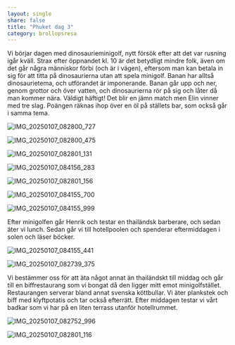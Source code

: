 ```yaml
---
layout: single
share: false
title: "Phuket dag 3"
category: brollopsresa
---
```


Vi börjar dagen med dinosaurieminigolf, nytt försök efter att det var rusning igår kväll. Strax efter öppnandet kl. 10 är det betydligt mindre folk, även om det går några människor förbi (och är i vägen), eftersom man kan betala in sig för att titta på dinosaurierna utan att spela minigolf. Banan har alltså dinosaurietema, och utförandet är imponerande. Banan går upp och ner, genom grottor och över vatten, och dinosaurierna rör på sig och låter då man kommer nära. Väldigt häftigt! Det blir en jämn match men Elin vinner med tre slag. Poängen räknas ihop över en öl på ställets bar, som också går i samma tema. 

![IMG_20250107_082800_727](https://github.com/user-attachments/assets/2aeffe60-d476-4655-8531-70b52db39563)


![IMG_20250107_082800_475](https://github.com/user-attachments/assets/905a3cf0-e72e-4ff0-88e4-f6d3d34bf58b)


![IMG_20250107_082801_131](https://github.com/user-attachments/assets/4165619e-85a6-44aa-8d1c-43ac4c933211)


![IMG_20250107_084156_283](https://github.com/user-attachments/assets/9be16ce9-6faa-433b-ba3d-59988b93849e)


![IMG_20250107_082801_156](https://github.com/user-attachments/assets/7076b114-af90-4850-bc1a-2c442efe3d71)


![IMG_20250107_084155_700](https://github.com/user-attachments/assets/ad7c5b2c-8ee9-4fe1-abd4-b907222ee415)


![IMG_20250107_084155_999](https://github.com/user-attachments/assets/e2e38fc5-e13d-42f2-a7c3-594191c09470)


Efter minigolfen går Henrik och testar en thailändsk barberare, och sedan äter vi lunch. Sedan går vi till hotellpoolen och spenderar eftermiddagen i solen och läser böcker. 

![IMG_20250107_084155_441](https://github.com/user-attachments/assets/f73376db-82a6-4203-9a62-ab15641ec6ce)

![IMG_20250107_082739_375](https://github.com/user-attachments/assets/0a40f8be-8839-4f37-b13c-a43c07ff7bed)


Vi bestämmer oss för att äta något annat än thailändskt till middag och går till en biffrestaurang som vi bongat då den ligger mitt emot minigolfstället. Restaurangen serverar bland annat svenska köttbullar. Vi äter plankstek och biff med klyftpotatis och tar också efterrätt. Efter middagen testar vi vårt badkar som vi har på en liten terrass utanför hotellrummet. 

![IMG_20250107_082752_996](https://github.com/user-attachments/assets/256177d5-d34e-4f74-95c6-c5da6bf2bd67)


![IMG_20250107_082801_116](https://github.com/user-attachments/assets/1a0a88a5-60b7-498e-969b-e9735078df8c)
